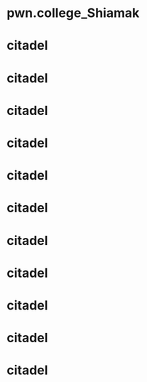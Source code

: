 # pwn.college_Shiamak
# citadel
# citadel
# citadel
# citadel
# citadel
# citadel
# citadel
# citadel
# citadel
# citadel
# citadel
